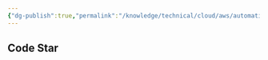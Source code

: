 ```yaml
---
{"dg-publish":true,"permalink":"/knowledge/technical/cloud/aws/automation/","dgPassFrontmatter":true}
---
```


## Code Star
